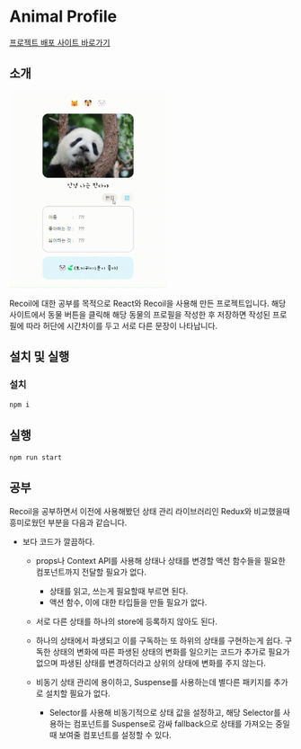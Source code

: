 # Animal Profile

[프로젝트 배포 사이트 바로가기](https://badahertz52.github.io/animal_profile)

## 소개

<img src="./animal_profile.gif" height="350px" alt="animal profile ">

<br/>

Recoil에 대한 공부를 목적으로 React와 Recoil을 사용해 만든 프로젝트입니다.
해당 사이트에서 동물 버튼을 클릭해 해당 동물의 프로필을 작성한 후 저장하면
작성된 프로필에 따라 허단에 시간차이를 두고 서로 다른 문장이 나타납니다.

## 설치 및 실행

### 설치

```bash
npm i
```

## 실행

```bash
npm run start
```

## 공부

Recoil을 공부하면서 이전에 사용해봤던 상태 관리 라이브러리인 Redux와 비교했을때 흥미로웠던 부분을 다음과 같습니다.

- 보다 코드가 깔끔하다.

  - props나 Context API를 사용해 상태나 상태를 변경할 액션 함수들을 필요한 컴포넌트까지 전달할 필요가 없다.

    - 상태를 읽고, 쓰는게 필요할때 부르면 된다.
    - 액션 함수, 이에 대한 타입들을 만들 필요가 없다.

  - 서로 다른 상태를 하나의 store에 등록하지 않아도 된다.

  - 하나의 상태에서 파생되고 이를 구독하는 또 하위의 상태를 구현하는게 쉽다. 구독한 상태의 변화에 따른 파생된 상태의 변화를 일으키는 코드가 추가로 필요가 없으며 파생된 상태를 변경하더라고 상위의 상태에 변화를 주지 않는다.

  - 비동기 상태 관리에 용이하고, Suspense를 사용하는데 별다른 패키지를 추가로 설치할 필요가 없다.
    - Selector를 사용해 비동기적으로 상태 값을 설정하고, 해당 Selector를 사용하는 컴포넌트를 Suspense로 감싸 fallback으로 상태를 가져오는 중일때 보여줄 컴포넌트를 설정할 수 있다.
